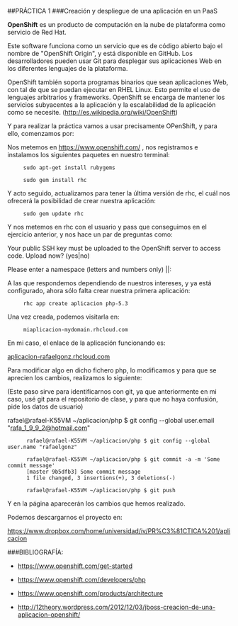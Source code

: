 ##PRÁCTICA 1
###Creación y despliegue de una aplicación en un PaaS


**OpenShift** es un producto de computación en la nube de plataforma como servicio de Red Hat.

Este software funciona como un servicio que es de código abierto bajo el nombre de "OpenShift Origin", y está disponible en GitHub.
Los desarrolladores pueden usar Git para desplegar sus aplicaciones Web en los diferentes lenguajes de la plataforma.

OpenShift también soporta programas binarios que sean aplicaciones Web, con tal de que se puedan ejecutar en RHEL Linux. Esto permite el uso de lenguajes arbitrarios y frameworks.
OpenShift se encarga de mantener los servicios subyacentes a la aplicación y la escalabilidad de la aplicación como se necesite.
(http://es.wikipedia.org/wiki/OpenShift)



Y para realizar la práctica vamos a usar precisamente OPenShift, y para ello, comenzamos por:

Nos metemos en https://www.openshift.com/ , nos registramos e instalamos los siguientes paquetes en nuestro terminal:

         sudo apt-get install rubygems 

         sudo gem install rhc


Y acto seguido, actualizamos para tener la última versión de rhc, el cuál nos ofrecerá la posibilidad de crear nuestra aplicación:

         sudo gem update rhc

Y  nos metemos en  rhc con el usuario y pass que conseguimos en el ejercicio anterior, y nos hace un par de preguntas como:


Your public SSH key must be uploaded to the OpenShift server to access code. 
Upload now? (yes|no) 

Please enter a namespace (letters and numbers only) |<none>|: 



A las que respondemos dependiendo de nuestros intereses, y  ya está configurado, ahora sólo falta crear nuestra primera aplicación:

         rhc app create aplicacion php-5.3

Una vez creada, podemos visitarla en:

         miaplicacion-mydomain.rhcloud.com

En mi caso, el enlace de la aplicación funcionando es:

[aplicacion-rafaelgonz.rhcloud.com](aplicacion-rafaelgonz.rhcloud.com)



Para modificar algo en dicho fichero php, lo modificamos y para que se aprecien los cambios, realizamos lo siguiente:


(Este paso sirve para identificarnos con git, ya que anteriormente en mi caso, usé git para el repositorio de clase, y para que no haya confusión, pide los datos de usuario)


rafael@rafael-K55VM ~/aplicacion/php $ git config --global user.email "rafa_1_9_9_2@hotmail.com"

          rafael@rafael-K55VM ~/aplicacion/php $ git config --global user.name "rafaelgonz"

          rafael@rafael-K55VM ~/aplicacion/php $ git commit -a -m 'Some commit message' 
          [master 9b5dfb3] Some commit message 
          1 file changed, 3 insertions(+), 3 deletions(-) 

          rafael@rafael-K55VM ~/aplicacion/php $ git push




Y en la página aparecerán los cambios que hemos realizado.


Podemos descargarnos el proyecto en: 

https://www.dropbox.com/home/universidad/iv/PR%C3%81CTICA%201/aplicacion





###BIBLIOGRAFÍA:

 * https://www.openshift.com/get-started

 * https://www.openshift.com/developers/php

 * https://www.openshift.com/products/architecture

 * http://12theory.wordpress.com/2012/12/03/jboss-creacion-de-una-aplicacion-openshift/


